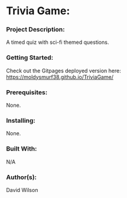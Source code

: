 # **Trivia Game:**

### **Project Description:**

A timed quiz with sci-fi themed questions.

### **Getting Started:**

Check out the Gitpages deployed version here: https://moldysmurf38.github.io/TriviaGame/

### **Prerequisites:**

None.

### **Installing:**

None.

### **Built With:**

N/A

### **Author(s):**

David Wilson
